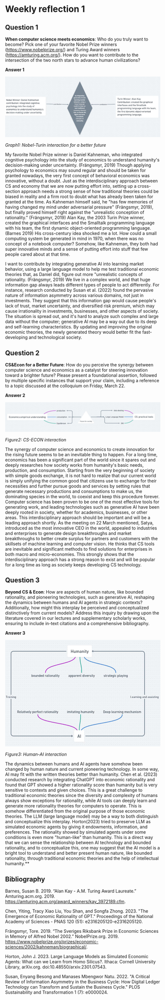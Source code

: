 # Weekly reflection 1

## Question 1

**When computer science meets economics**: Who do you truly want to become? Pick one of your favorite Nobel Prize winners (https://www.nobelprize.org/) and Turing Award winners (https://amturing.acm.org/). How do you want to contribute to the intersection of the two north stars to advance human civilizations? 

**Answer 1**

![NOBEL](Graph/NOBEL.jpg)

*Graph1: Nobel-Turin interaction for a better future*

My favorite Nobel Prize winner is Daniel Kahneman, who integrated cognitive psychology into the study of economics to understand humanity's decision-making under uncertainty. (Frängsmyr, 2019) Though applying psychology to economics may sound regular and should be taken for granted nowadays, the very first concept of behavioral economics was innovative, without a doubt. Just as the interdisciplinary approach between CS and economy that we are now putting effort into, setting up a cross-section approach needs a strong sense of how traditional theories could be biased in reality and a firm root to doubt what has already been taken for granted at the time. As Kahneman himself said, he "has few memories of having changed my mind under adversarial pressure" (Frängsmyr, 2019), but finally proved himself right against the "unrealistic conception of rationality." (Frängsmyr, 2019) Alan Kay, the 2003 Turin Prize winner, created the graphical interfaces and the Smalltalk programming language with his team, the first dynamic object-oriented programming language. (Barnes 2019) His cross-century idea shocked me a lot. How could a small computing system be generated in mind in 1970, when there was no concept of a notebook computer? Somehow, like Kahneman, they both had super innovative minds and a sense of putting effort into stuff that few people cared about at that time. 
    
I want to contribute by integrating generative AI into learning market behavior, using a large language model to help me test traditional economic theories that, as Daniel did, figure out more "unrealistic concepts of rationality. (Frängsmyr, 2019) We live in a complex world, and that huge information gap always leads different types of people to act differently. For instance, research conducted by Susan et al. (2022) found the pervasive nature of information asymmetry across various domains, not just in investments. They suggest that this information gap would cause people's lack of trust, market uncertainty, and diversified risk premium, which may cause irrationality in investments, businesses, and other aspects of society. The situation is spread out, and it's hard to analyze such complex and large data without the computer; generative AI may be a way out due to its deep and self-learning characteristics. By updating and improving the original economic theories, the newly generated theory would better fit the fast-developing and technological society.

## Question 2

**CS&Econ for a Better Future**: How do you perceive the synergy between computer science and economics as a catalyst for steering innovation toward a brighter future? Please present a foundational assertion, followed by multiple specific instances that support your claim, including a reference to a topic discussed at the colloquium on Friday, March 22.

**Answer 2**

![ECONCS](Graph/ECONCS.jpg)

*Figure2: CS-ECON interaction*

The synergy of computer science and economics to create innovation for the rising future seems to be an inevitable thing to happen. For a long time, economics has been a significant part of the world since it spares out and deeply researches how society works from humanity's basic needs, production, and consumption. Starting from the very beginning of society with simple goods exchange, it is not hard to realize that our current world is simply unifying the common good that citizens use to exchange for their necessities and further pursue goods and services by setting rules that generate necessary productions and consumptions to make us, the dominating species in the world, to coexist and keep this procedure forever. Computer science has been proven to be one of the most effective tools for generating work, and leading technologies such as generative AI have been deeply rooted in society, whether for academics, businesses, or other areas. This interdisciplinary approach should be important and will be a leading approach shortly. As the meeting on 22 March mentioned, Satya, introduced as the most innovative CEO in the world, appealed to industries and enterprises to generate design breakthroughs and market breakthroughs to better create surplus for partners and customers with the skillsets of machine learning and computer vision. He thinks that CS tools are inevitable and significant methods to find solutions for enterprises in both macro and micro-economies. This strongly shows that the interdisciplinary approach has a strong reason to exist and will be popular for a long time as long as society keeps developing CS technology. 

## Question 3

**Beyond CS & Econ**: How are aspects of human nature, like bounded rationality, and pioneering technologies, such as generative AI, reshaping the dynamics between humans and AI agents in strategic contexts? Additionally, how might this interplay be perceived and conceptualized distinctively from current models? Address this inquiry by drawing upon the literature covered in our lectures and supplementary scholarly works, ensuring to include in-text citations and a comprehensive bibliography.

**Answer 3**

![HAI](Graph/HAI.jpg)

*Figure3: Human-AI interaction*



The dynamics between humans and AI agents have somehow been changed by human nature and current pioneering technology. In some way, AI may fit with the written theories better than humanity. Chen et al. (2023) conducted research by integrating ChatGPT into economic rationality and found that GPT showed a higher rationality score than humanity but is very sensitive to contexts and given choices. This is a great challenge to traditional economic theories since the diversity and complexity of humans always show exceptions for rationality, while AI tools can deeply learn and generate more rationality theories for computers to operate. This is somehow differentiated from the original purpose of those economic theories. The LLM (large language model) may be a way to both distinguish and conceptualize this interplay. Horton(2023) tried to preserve LLM as simulated economic agents by giving it endowments, information, and preferences. The rationality showed by simulated agents under some conditions is even more "human-like" than humanity. This is a direct way that we can sense the relationship between AI technology and bounded rationality, and to conceptualize this, one may suggest that the AI model is a bright tool to understand and better present human nature, like bounded rationality, through traditional economic theories and the help of intellectual humanity.**

## Bibliography

Barnes, Susan B. 2019. “Alan Kay - A.M. Turing Award Laureate.” Amturing.acm.org. 2019. https://amturing.acm.org/award_winners/kay_3972189.cfm.

Chen, Yiting, Tracy Xiao Liu, You Shan, and Songfa Zhong. 2023. "The Emergence of Economic Rationality of GPT." Proceedings of the National Academy of Sciences - PNAS 120 (51): e2316205120-e2316205120.

Frängsmyr, Tore. 2019. “The Sveriges Riksbank Prize in Economic Sciences in Memory of Alfred Nobel 2002.” NobelPrize.org. 2019. https://www.nobelprize.org/prizes/economic-sciences/2002/kahneman/biographical/.

Horton, John J. 2023. Large Language Models as Simulated Economic Agents: What can we Learn from Homo Silicus?. Ithaca: Cornell University Library, arXiv.org. doi:10.48550/arxiv.2301.07543.

Susan, Enyang Besong and Manases Mbengwor Natu. 2022. "A Critical Review of Information Asymmetry in the Business Cycle: How Digital Ledger Technology can Transform and Sustain the Business Cycle." PLOS Sustainability and Transformation 1 (7): e0000024.

